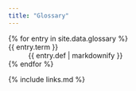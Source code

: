 ```yaml
---
title: "Glossary"
---
```


<dl>
{% for entry in site.data.glossary %}
<dt id="{{ entry.key }}">{{ entry.term }}</dt>
<dd>{{ entry.def | markdownify }}</dd>
{% endfor %}
</dl>

{% include links.md %}
